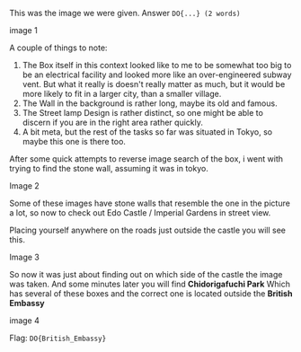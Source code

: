 This was the image we were given. Answer `DO{...} (2 words)`

image 1

A couple of things to note:

1. The Box itself in this context looked like to me to be somewhat too big to be an electrical facility and looked more like an over-engineered subway vent. But what it really is doesn't really matter as much, but it would be more likely to fit in a larger city, than a smaller village.
2. The Wall in the background is rather long, maybe its old and famous.
3. The Street lamp Design is rather distinct, so one might be able to discern if you are in the right area rather quickly.
4. A bit meta, but the rest of the tasks so far was situated in Tokyo, so maybe this one is there too.

After some quick attempts to reverse image search of the box, i went with trying to find the stone wall, assuming it was in tokyo.

Image 2

Some of these images have stone walls that resemble the one in the picture a lot, so now to check out Edo Castle / Imperial Gardens in street view.

Placing yourself anywhere on the roads just outside the castle you will see this.

Image 3

So now it was just about finding out on which side of the castle the image was taken.
And some minutes later you will find **Chidorigafuchi Park** Which has several of these boxes and the correct one is located outside the **British Embassy**

image 4

Flag: `DO{British_Embassy}`
